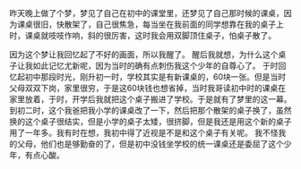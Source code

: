 昨天晚上做了个梦，梦见了自己在初中的课堂里，还梦见了自己那时候的课桌，因为课桌很旧，快散架了，自己很焦急，每当坐在我前面的同学想靠在我的桌子上时，课桌就吱吱作响，斜的很厉害，这时我会用双脚顶住桌子，怕桌子散了。

因为这个梦让我回忆起了不好的画面，所以我醒了。
醒后我就想，为什么这个桌子让我如此记忆尤新呢，因为当时的确有点刺伤我这个少年的自尊心了。
于时回忆起初中那段时光，刚升初一时，学校其实是有新课桌的，60块一张。但是当时父母双双下岗，家里很穷，于是这60块钱也想省掉，当时我哥读初中时的课桌在家里放着，于时，开学后我就把这个桌子搬进了学校。于是就有了梦里的这一幕。到初二时，这个我爸把我小学的课桌改了一下，然后把那个散架的桌子换了，虽然换的这个桌子很结实，但是小学的桌子太矮，很挤脚，但是我还是用这个新的桌子用了一年多。我有时在想，我初中得了近视是不是和这个桌子有关呢。
我不怪我的父母，他们也是够勤奋的了，但是初中没钱坐学校的统一课桌还是委屈了这个少年，有点心酸。
